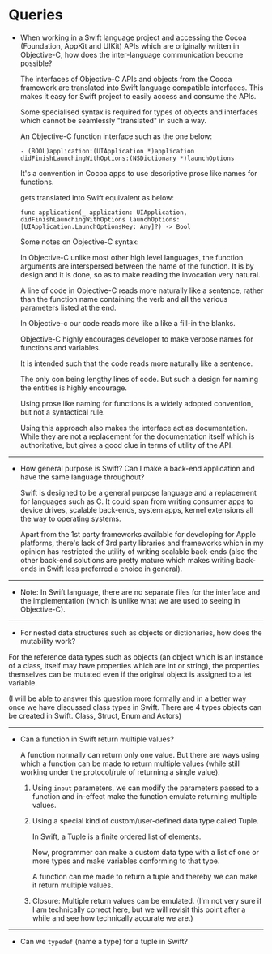 # Queries

-   When working in a Swift language project and accessing the Cocoa (Foundation, AppKit and UIKit) APIs which are originally written in Objective-C, how does the inter-language communication become possible?

    The interfaces of Objective-C APIs and objects from the Cocoa framework are translated into Swift language compatible interfaces. This makes it easy for Swift project to easily access and consume the APIs.

    Some specialised syntax is required for types of objects and interfaces which cannot be seamlessly "translated" in such a way.

    An Objective-C function interface such as the one below:

    `- (BOOL)application:(UIApplication *)application didFinishLaunchingWithOptions:(NSDictionary *)launchOptions`

    It's a convention in Cocoa apps to use descriptive prose like names for functions.

    gets translated into Swift equivalent as below:

    `func application(_ application: UIApplication, didFinishLaunchingWithOptions launchOptions: [UIApplication.LaunchOptionsKey: Any]?) -> Bool`

    Some notes on Objective-C syntax:

    In Objective-C unlike most other high level languages, the function arguments are interspersed between the name of the function. It is by design and it is done, so as to make reading the invocation very natural.

    A line of code in Objective-C reads more naturally like a sentence, rather than the function name containing the verb and all the various parameters listed at the end.

    In Objective-c our code reads more like a like a fill-in the blanks.

    Objective-C highly encourages developer to make verbose names for functions and variables.

    It is intended such that the code reads more naturally like a sentence.

    The only con being lengthy lines of code. But such a design for naming the entities is highly encourage.

    Using prose like naming for functions is a widely adopted convention, but not a syntactical rule.

    Using this approach also makes the interface act as documentation. While they are not a replacement for the documentation itself which is authoritative, but gives a good clue in terms of utility of the API.

---

-   How general purpose is Swift? Can I make a back-end application and have the same language throughout?

    Swift is designed to be a general purpose language and a replacement for languages such as C. It could span from writing consumer apps to device drives, scalable back-ends, system apps, kernel extensions all the way to operating systems.

    Apart from the 1st party frameworks available for developing for Apple platforms, there's lack of 3rd party libraries and frameworks which in my opinion has restricted the utility of writing scalable back-ends (also the other back-end solutions are pretty mature which makes writing back-ends in Swift less preferred a choice in general).

---

-   Note: In Swift language, there are no separate files for the interface and the implementation (which is unlike what we are used to seeing in Objective-C).

---

-   For nested data structures such as objects or dictionaries, how does the mutability work?

For the reference data types such as objects (an object which is an instance of a class, itself may have properties which are int or string), the properties themselves can be mutated even if the original object is assigned to a let variable.

(I will be able to answer this question more formally and in a better way once we have discussed class types in Swift. There are 4 types objects can be created in Swift. Class, Struct, Enum and Actors)

---

-   Can a function in Swift return multiple values?

    A function normally can return only one value. But there are ways using which a function can be made to return multiple values (while still working under the protocol/rule of returning a single value).

    1.  Using `inout` parameters, we can modify the parameters passed to a function and in-effect make the function emulate returning multiple values.

    2.  Using a special kind of custom/user-defined data type called Tuple.

        In Swift, a Tuple is a finite ordered list of elements.

        Now, programmer can make a custom data type with a list of one or more types and make variables conforming to that type.

        A function can me made to return a tuple and thereby we can make it return multiple values.

    3.  Closure: Multiple return values can be emulated. (I'm not very sure if I am technically correct here, but we will revisit this point after a while and see how technically accurate we are.)

---

-   Can we `typedef` (name a type) for a tuple in Swift?
